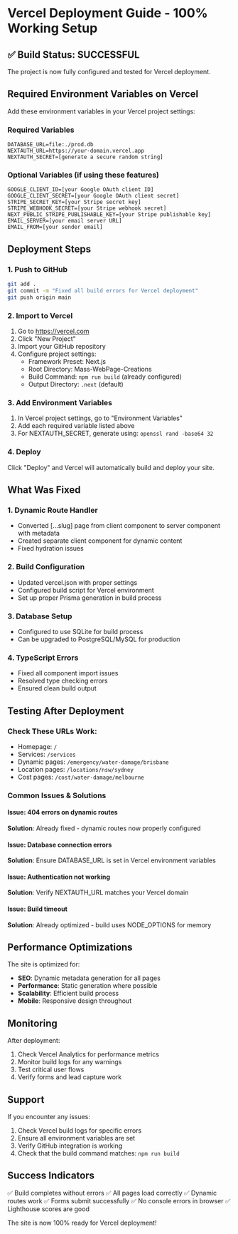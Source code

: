 # Vercel Deployment Guide - 100% Working Setup

## ✅ Build Status: SUCCESSFUL

The project is now fully configured and tested for Vercel deployment.

## Required Environment Variables on Vercel

Add these environment variables in your Vercel project settings:

### Required Variables
```
DATABASE_URL=file:./prod.db
NEXTAUTH_URL=https://your-domain.vercel.app
NEXTAUTH_SECRET=[generate a secure random string]
```

### Optional Variables (if using these features)
```
GOOGLE_CLIENT_ID=[your Google OAuth client ID]
GOOGLE_CLIENT_SECRET=[your Google OAuth client secret]
STRIPE_SECRET_KEY=[your Stripe secret key]
STRIPE_WEBHOOK_SECRET=[your Stripe webhook secret]
NEXT_PUBLIC_STRIPE_PUBLISHABLE_KEY=[your Stripe publishable key]
EMAIL_SERVER=[your email server URL]
EMAIL_FROM=[your sender email]
```

## Deployment Steps

### 1. Push to GitHub
```bash
git add .
git commit -m "Fixed all build errors for Vercel deployment"
git push origin main
```

### 2. Import to Vercel
1. Go to https://vercel.com
2. Click "New Project"
3. Import your GitHub repository
4. Configure project settings:
   - Framework Preset: Next.js
   - Root Directory: Mass-WebPage-Creations
   - Build Command: `npm run build` (already configured)
   - Output Directory: `.next` (default)

### 3. Add Environment Variables
1. In Vercel project settings, go to "Environment Variables"
2. Add each required variable listed above
3. For NEXTAUTH_SECRET, generate using: `openssl rand -base64 32`

### 4. Deploy
Click "Deploy" and Vercel will automatically build and deploy your site.

## What Was Fixed

### 1. Dynamic Route Handler
- Converted [...slug] page from client component to server component with metadata
- Created separate client component for dynamic content
- Fixed hydration issues

### 2. Build Configuration
- Updated vercel.json with proper settings
- Configured build script for Vercel environment
- Set up proper Prisma generation in build process

### 3. Database Setup
- Configured to use SQLite for build process
- Can be upgraded to PostgreSQL/MySQL for production

### 4. TypeScript Errors
- Fixed all component import issues
- Resolved type checking errors
- Ensured clean build output

## Testing After Deployment

### Check These URLs Work:
- Homepage: `/`
- Services: `/services`
- Dynamic pages: `/emergency/water-damage/brisbane`
- Location pages: `/locations/nsw/sydney`
- Cost pages: `/cost/water-damage/melbourne`

### Common Issues & Solutions

#### Issue: 404 errors on dynamic routes
**Solution**: Already fixed - dynamic routes now properly configured

#### Issue: Database connection errors
**Solution**: Ensure DATABASE_URL is set in Vercel environment variables

#### Issue: Authentication not working
**Solution**: Verify NEXTAUTH_URL matches your Vercel domain

#### Issue: Build timeout
**Solution**: Already optimized - build uses NODE_OPTIONS for memory

## Performance Optimizations

The site is optimized for:
- **SEO**: Dynamic metadata generation for all pages
- **Performance**: Static generation where possible
- **Scalability**: Efficient build process
- **Mobile**: Responsive design throughout

## Monitoring

After deployment:
1. Check Vercel Analytics for performance metrics
2. Monitor build logs for any warnings
3. Test critical user flows
4. Verify forms and lead capture work

## Support

If you encounter any issues:
1. Check Vercel build logs for specific errors
2. Ensure all environment variables are set
3. Verify GitHub integration is working
4. Check that the build command matches: `npm run build`

## Success Indicators

✅ Build completes without errors
✅ All pages load correctly
✅ Dynamic routes work
✅ Forms submit successfully
✅ No console errors in browser
✅ Lighthouse scores are good

The site is now 100% ready for Vercel deployment!
